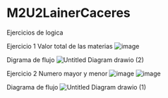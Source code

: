 # M2U2LainerCaceres
Ejercicios de logica 

Ejercicio 1 
Valor total de las materias 
![image](https://user-images.githubusercontent.com/81586887/175609606-de2de754-ff9c-4b50-8e07-c0627be4ae12.png)

Digrama de flujo
![Untitled Diagram drawio (2)](https://user-images.githubusercontent.com/81586887/175610194-c15b769c-ad84-4e12-bfa2-0213fa8d407e.png)



Ejercicio 2 
Numero mayor y menor 
![image](https://user-images.githubusercontent.com/81586887/175609711-07a456a4-3193-442a-b9ca-df0e61e8e45a.png)
![image](https://user-images.githubusercontent.com/81586887/175610023-5d5c76df-b638-4e91-b2a8-cc3d38f2be54.png)

Diagrama de flujo
![Untitled Diagram drawio (1)](https://user-images.githubusercontent.com/81586887/175610138-284ae6d1-f078-4cdb-9dc2-d61719592ce4.png)

